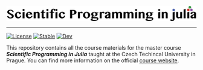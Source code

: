 <p align="center">
 <img src="https://raw.githubusercontent.com/JuliaTeachingCTU/JuliaCTUGraphics/main/logo/Scientific-Programming-in-Julia-logo.svg"; alt="Course logo"; max-width: 100%; height: auto;/>
</p>

---

[![License](https://img.shields.io/badge/License-MIT-blue.svg)](https://github.com/JuliaTeachingCTU/Scientific-Programming-in-Julia/blob/master/LICENSE)
[![Stable](https://img.shields.io/badge/docs-stable-blue.svg)](https://JuliaTeachingCTU.github.io/Scientific-Programming-in-Julia/stable)
[![Dev](https://img.shields.io/badge/docs-dev-blue.svg)](https://JuliaTeachingCTU.github.io/Scientific-Programming-in-Julia/dev)


This repository contains all the course materials for the master course
_**Scientific Programming in Julia**_ taught at the Czech Techincal University
in Prague. You can find more information on the official
[course website](https://juliateachingctu.github.io/Scientific-Programming-in-Julia/stable).
